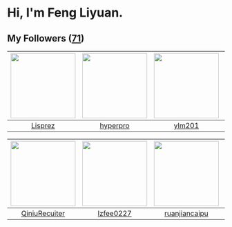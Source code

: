 # Hi, I'm Feng Liyuan.

## My Followers ([71](https://github.com/SunRunAway?tab=followers))

| <img src="https://avatars0.githubusercontent.com/u/14808551?v=4" width="150" height="150" /> | <img src="https://avatars1.githubusercontent.com/u/2445111?v=4" width="150" height="150" /> | <img src="https://avatars3.githubusercontent.com/u/588162?v=4" width="150" height="150" /> | <img src="https://avatars1.githubusercontent.com/u/4090971?v=4" width="150" height="150" /> |
| :------------------------------------------------------------------------------------------: | :-----------------------------------------------------------------------------------------: | :----------------------------------------------------------------------------------------: | :-----------------------------------------------------------------------------------------: |
|                             [Lisprez](https://github.com/Lisprez)                            |                           [hyperpro](https://github.com/hyperpro)                           |                             [ylm201](https://github.com/ylm201)                            |                        [wangtuanjie](https://github.com/wangtuanjie)                        |

| <img src="https://avatars0.githubusercontent.com/u/28560740?v=4" width="150" height="150" /> | <img src="https://avatars1.githubusercontent.com/u/1984045?v=4" width="150" height="150" /> | <img src="https://avatars1.githubusercontent.com/u/31336171?v=4" width="150" height="150" /> | <img src="https://avatars3.githubusercontent.com/u/1492263?v=4" width="150" height="150" /> |
| :------------------------------------------------------------------------------------------: | :-----------------------------------------------------------------------------------------: | :------------------------------------------------------------------------------------------: | :-----------------------------------------------------------------------------------------: |
|                       [QiniuRecuiter](https://github.com/QiniuRecuiter)                      |                          [lzfee0227](https://github.com/lzfee0227)                          |                       [ruanjiancaipu](https://github.com/ruanjiancaipu)                      |                             [nighca](https://github.com/nighca)                             |